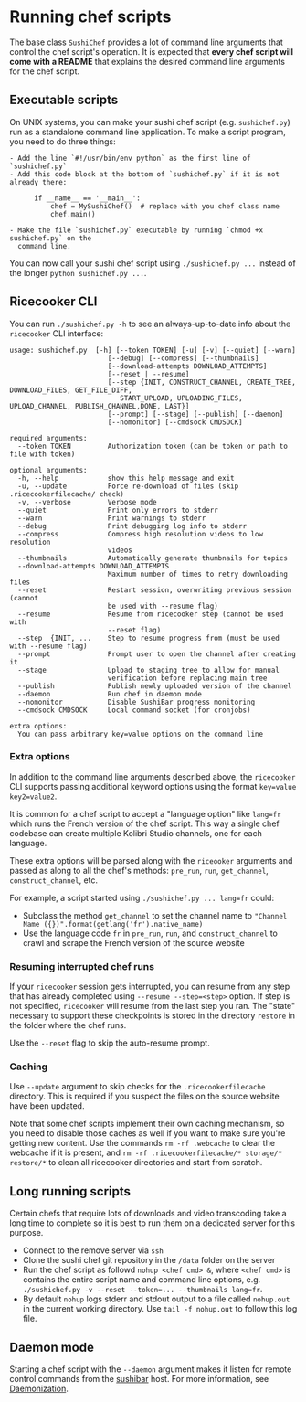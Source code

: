 Running chef scripts
====================
The base class `SushiChef` provides a lot of command line arguments that control
the chef script's operation. It is expected that **every chef script will come
with a README** that explains the desired command line arguments for the chef script.


Executable scripts
------------------
On UNIX systems, you can make your sushi chef script (e.g. `sushichef.py`) run as a
standalone command line application. To make a script program, you need to do three things:

    - Add the line `#!/usr/bin/env python` as the first line of `sushichef.py`
    - Add this code block at the bottom of `sushichef.py` if it is not already there:

          if __name__ == '__main__':
              chef = MySushiChef()  # replace with you chef class name
              chef.main()

    - Make the file `sushichef.py` executable by running `chmod +x sushichef.py` on the
      command line.

You can now call your sushi chef script using `./sushichef.py ...` instead of the longer
`python sushichef.py ...`.



Ricecooker CLI
--------------
You can run `./sushichef.py -h` to see an always-up-to-date info about the `ricecooker` CLI interface:

    usage: sushichef.py  [-h] [--token TOKEN] [-u] [-v] [--quiet] [--warn]
                            [--debug] [--compress] [--thumbnails]
                            [--download-attempts DOWNLOAD_ATTEMPTS]
                            [--reset | --resume]
                            [--step {INIT, CONSTRUCT_CHANNEL, CREATE_TREE, DOWNLOAD_FILES, GET_FILE_DIFF,
                               START_UPLOAD, UPLOADING_FILES, UPLOAD_CHANNEL, PUBLISH_CHANNEL,DONE, LAST}]
                            [--prompt] [--stage] [--publish] [--daemon]
                            [--nomonitor] [--cmdsock CMDSOCK]
                        
    required arguments:
      --token TOKEN         Authorization token (can be token or path to file with token)

    optional arguments:
      -h, --help            show this help message and exit
      -u, --update          Force re-download of files (skip .ricecookerfilecache/ check)
      -v, --verbose         Verbose mode
      --quiet               Print only errors to stderr
      --warn                Print warnings to stderr
      --debug               Print debugging log info to stderr
      --compress            Compress high resolution videos to low resolution
                            videos
      --thumbnails          Automatically generate thumbnails for topics
      --download-attempts DOWNLOAD_ATTEMPTS
                            Maximum number of times to retry downloading files
      --reset               Restart session, overwriting previous session (cannot
                            be used with --resume flag)
      --resume              Resume from ricecooker step (cannot be used with
                            --reset flag)
      --step  {INIT, ...    Step to resume progress from (must be used with --resume flag)
      --prompt              Prompt user to open the channel after creating it
      --stage               Upload to staging tree to allow for manual
                            verification before replacing main tree
      --publish             Publish newly uploaded version of the channel
      --daemon              Run chef in daemon mode
      --nomonitor           Disable SushiBar progress monitoring
      --cmdsock CMDSOCK     Local command socket (for cronjobs)

    extra options:
      You can pass arbitrary key=value options on the command line


### Extra options
In addition to the command line arguments described above, the `ricecooker` CLI
supports passing additional keyword options using the format `key=value key2=value2`.

It is common for a chef script to accept a "language option" like `lang=fr` which
runs the French version of the chef script. This way a single chef codebase can
create multiple Kolibri Studio channels, one for each language.

These extra options will be parsed along with the `riceooker` arguments and
passed as along to all the chef's methods: `pre_run`, `run`, `get_channel`,
`construct_channel`, etc.

For example, a script started using `./sushichef.py ... lang=fr` could:
  - Subclass the method `get_channel` to set the channel name to
    `"Channel Name ({})".format(getlang('fr').native_name)`
  - Use the language code `fr` in `pre_run`, `run`, and `construct_channel` to
    crawl and scrape the French version of the source website


### Resuming interrupted chef runs
If your `ricecooker` session gets interrupted, you can resume from any step that
has already completed using `--resume --step=<step>` option.
If step is not specified, `ricecooker` will resume from the last step you ran.
The "state" necessary to support these checkpoints is stored in the directory
`restore` in the folder where the chef runs.

Use the `--reset` flag to skip the auto-resume prompt.


### Caching
Use `--update` argument to skip checks for the `.ricecookerfilecache` directory.
This is required if you suspect the files on the source website have been updated.

Note that some chef scripts implement their own caching mechanism, so you need
to disable those caches as well if you want to make sure you're getting new content.
Use the commands `rm -rf .webcache` to clear the webcache if it is present,
and `rm -rf .ricecookerfilecache/* storage/* restore/*` to clean all ricecooker
directories and start from scratch.



Long running scripts
--------------------
Certain chefs that require lots of downloads and video transcoding take a long
time to complete so it is best to run them on a dedicated server for this purpose.
  - Connect to the remove server via `ssh`
  - Clone the sushi chef git repository in the `/data` folder on the server
  - Run the chef script as followd `nohup <chef cmd> &`, where `<chef cmd>`
    is contains the entire script name and command line options,
    e.g. `./sushichef.py -v --reset --token=... --thumbnails lang=fr`.
  - By default `nohup` logs stderr and stdout output to a file called `nohup.out`
    in the current working directory. Use `tail -f nohup.out` to follow this log file.


Daemon mode
-----------
Starting a chef script with the `--daemon` argument makes it listen for remote
control commands from the [sushibar](https://sushibar.learningequality.org/) host.
For more information, see [Daemonization](developer/daemonization).


